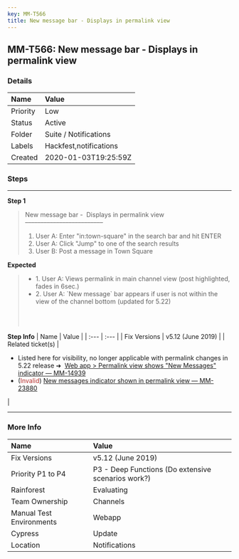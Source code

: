 ```yaml
---
key: MM-T566
title: New message bar - Displays in permalink view
---
```


## MM-T566: New message bar - Displays in permalink view

### Details

| Name     | Value                  |
| :------- | :--------------------- |
| Priority | Low                    |
| Status   | Active                 |
| Folder   | Suite / Notifications  |
| Labels   | Hackfest,notifications |
| Created  | 2020-01-03T19:25:59Z   |

### Steps

<hr/>

**Step 1**

> <article>New message bar -  Displays in permalink view<br />–––––––––––––––––––––––––<ol><li>User A: Enter "in:town-square" in the search bar and hit ENTER</li><li>User A: Click "Jump" to one of the search results</li><li>User B: Post a message in Town Square</li></ol></article>

**Expected**

> <article><ul><li>1. User A: Views permalink in main channel view (post highlighted, fades in 6sec.)</li><li>2. User A: `New message` bar appears if user is not within the view of the channel bottom (updated for 5.22)</li></ul><br /><br /></article>

**Step Info**
| Name | Value |
| :--- | :--- |
| Fix Versions | v5.12 (June 2019) |
| Related ticket(s) | <ul><li>Listed here for visibility, no longer applicable with permalink changes in 5.22 release ➜  <a href="https://mattermost.atlassian.net/browse/MM-14939">Web app &gt; Permalink view shows "New Messages" indicator — MM-14939</a></li><li>(<span style="color:rgb(184, 49, 47)">Invalid</span>) <a href="https://mattermost.atlassian.net/browse/MM-23880">New messages indicator shown in permalink view — MM-23880</a></li></ul> |

<hr/>

### More Info

| Name                     | Value                                              |
| :----------------------- | :------------------------------------------------- |
| Fix Versions             | v5.12 (June 2019)                                  |
| Priority P1 to P4        | P3 - Deep Functions (Do extensive scenarios work?) |
| Rainforest               | Evaluating                                         |
| Team Ownership           | Channels                                           |
| Manual Test Environments | Webapp                                             |
| Cypress                  | Update                                             |
| Location                 | Notifications                                      |

